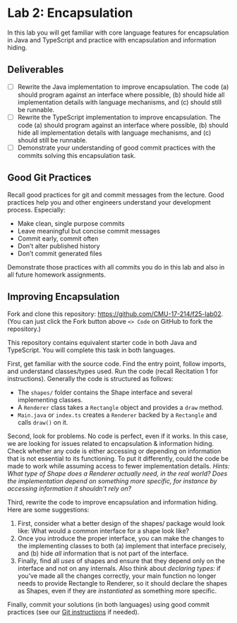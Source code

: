# Lab 2: Encapsulation

In this lab you will get familiar with core language features for encapsulation in Java and TypeScript and practice with encapsulation and information hiding.

## Deliverables

- [ ] Rewrite the Java implementation to improve encapsulation. The code (a) should program against an interface where possible, (b) should hide all implementation details with language mechanisms, and (c) should still be runnable.
- [ ] Rewrite the TypeScript implementation to improve encapsulation. The code (a) should program against an interface where possible, (b) should hide all implementation details with language mechanisms, and (c) should still be runnable.
- [ ] Demonstrate your understanding of good commit practices with the commits solving this encapsulation task.

## Good Git Practices

Recall good practices for git and commit messages from the lecture. Good practices help you and other engineers understand your development process. Especially:

- Make clean, single purpose commits
- Leave meaningful but concise commit messages
- Commit early, commit often
- Don’t alter published history
- Don’t commit generated files

Demonstrate those practices with all commits you do in this lab and also in all future homework assignments.

## Improving Encapsulation

Fork and clone this repository: <https://github.com/CMU-17-214/f25-lab02>. (You can just click the Fork button above `<> Code` on GitHub to fork the repository.)

This repository contains equivalent starter code in both Java and TypeScript. You will complete this task in both languages.

First, get familiar with the source code. Find the entry point, follow imports, and understand classes/types used. Run the code (recall Recitation 1 for instructions). Generally the code is structured as follows:

- The `shapes/` folder contains the Shape interface and several implementing classes.
- A `Renderer` class takes a `Rectangle` object and provides a `draw` method.
- `Main.java` or `index.ts` creates a `Renderer` backed by a `Rectangle` and calls `draw()` on it.

Second, look for problems. No code is perfect, even if it works. In this case, we are looking for issues related to encapsulation & information hiding. Check whether any code is either accessing or depending on information that is not essential to its functioning. To put it differently, could the code be made to work while assuming access to fewer implementation details. *Hints: What type of Shape does a Renderer actually need, in the real world? Does the implementation depend on something more specific, for instance by accessing information it shouldn’t rely on?*

Third, rewrite the code to improve encapsulation and information hiding. Here are some suggestions:

1. First, consider what a better design of the shapes/ package would look like: What would a common interface for a shape look like?
2. Once you introduce the proper interface, you can make the changes to the implementing classes to both (a) implement that interface precisely, and (b) hide *all* information that is not part of the interface.
3. Finally, find all *uses* of shapes and ensure that they depend only on the interface and not on any internals. Also think about *declaring types:* if you’ve made all the changes correctly, your main function no longer needs to provide Rectangle to Renderer, so it should declare the shapes as Shapes, even if they are *instantiated* as something more specific.

Finally, commit your solutions (in both languages) using good commit practices (see our [Git instructions](git-basics.md) if needed).
